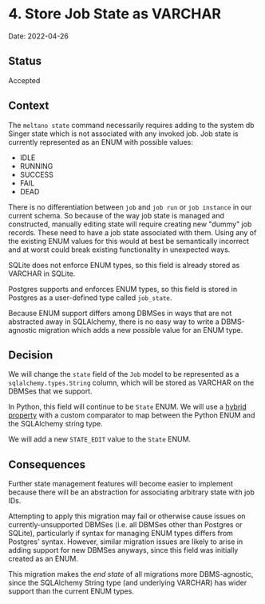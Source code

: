 # 4. Store Job State as VARCHAR

Date: 2022-04-26

## Status

Accepted

## Context

The `meltano state` command necessarily requires adding to the system db Singer state which is
not associated with any invoked job. Job state is currently represented as an ENUM
with possible values:

- IDLE
- RUNNING
- SUCCESS
- FAIL
- DEAD

There is no differentiation between `job` and `job run` or `job instance` in
our current schema. So because of the way job state is managed and constructed,
manually editing state will require creating new "dummy" job records. These need
to have a job state associated with them. Using any of the existing ENUM
values for this would at best be semantically incorrect and at worst could break
existing functionality in unexpected ways.

SQLite does not enforce ENUM types, so this field is already stored as VARCHAR in SQLite.

Postgres supports and enforces ENUM types, so this field is stored in Postgres as a user-defined type
called `job_state`.

Because ENUM support differs among DBMSes in ways that are not abstracted away in SQLAlchemy, there is
no easy way to write a DBMS-agnostic migration which adds a new possible value for an ENUM type.

## Decision

We will change the `state` field of the `Job` model to be represented as a `sqlalchemy.types.String`
column, which will be stored as VARCHAR on the DBMSes that we support.

In Python, this field will continue to be `State` ENUM. We will use a
[hybrid property](https://docs.sqlalchemy.org/en/14/orm/extensions/hybrid.html#building-custom-comparators)
with a custom comparator to map between the Python ENUM and the SQLAlchemy string type.

We will add a new `STATE_EDIT` value to the `State` ENUM.

## Consequences

Further state management features will become easier to implement because there will be an abstraction
for associating arbitrary state with job IDs.

Attempting to apply this migration may fail or otherwise cause issues on currently-unsupported
DBMSes (i.e. all DBMSes other than Postgres or SQLite), particularly if syntax for managing ENUM
types differs from Postgres' syntax. However, similar migration issues are likely to arise in
adding support for new DBMSes anyways, since this field was initially created as an ENUM.

This migration makes the _end state_ of all migrations more DBMS-agnostic,
since the SQLAlchemy String type (and underlying VARCHAR) has wider support than the current
ENUM types.
